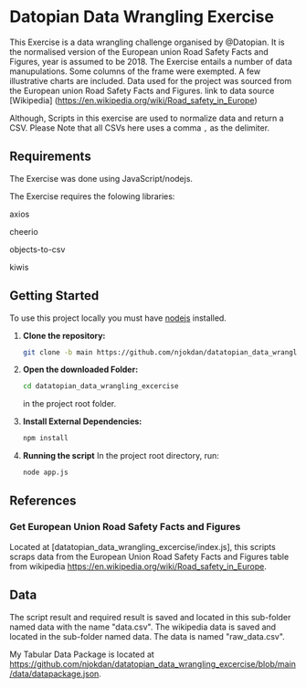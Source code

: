 # Datopian Data Wrangling Exercise
This Exercise is a data wrangling challenge organised by @Datopian. It is the normalised version of the European union Road Safety Facts and Figures, year is assumed to be 2018. The Exercise entails a number of data manupulations. Some columns of the frame were exempted. A few illustrative charts are included. Data used for the project was sourced from the European union Road Safety Facts and Figures. link to data source [Wikipedia] (https://en.wikipedia.org/wiki/Road_safety_in_Europe)

Although, Scripts in this exercise are used to normalize data and return a CSV. Please Note that all CSVs here uses a comma `,` as the delimiter.

## Requirements
The Exercise was done using JavaScript/nodejs.

The Exercise requires the folowing libraries:

axios

cheerio

objects-to-csv

kiwis

## Getting Started
To use this project locally you must have [nodejs](https://nodejs.org/en/download/) installed.

1. **Clone the repository:**
    ```sh
    git clone -b main https://github.com/njokdan/datatopian_data_wrangling_excercise.git
    ```
2. **Open the downloaded Folder:**
    ```sh
    cd datatopian_data_wrangling_excercise
    ```
    in the project root folder.
   
3. **Install External Dependencies:**
    ```sh
    npm install
    ```
   
5. **Running the script**
    In the project root directory, run:
    ```sh
    node app.js
    ```

## References ##

### Get European Union Road Safety Facts and Figures ###
Located at [datatopian_data_wrangling_excercise/index.js], this scripts scraps data from the European Union Road Safety Facts and Figures table from wikipedia https://en.wikipedia.org/wiki/Road_safety_in_Europe.
   

## Data ##
The script result and required result is saved and located in this sub-folder named data with the name "data.csv". The wikipedia data is saved and located in the sub-folder named data. The data is named "raw_data.csv".

My Tabular Data Package is located at https://github.com/njokdan/datatopian_data_wrangling_excercise/blob/main/data/datapackage.json.

